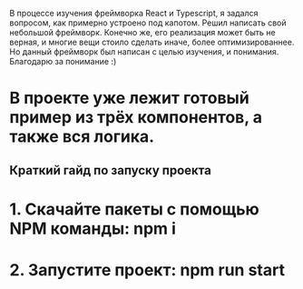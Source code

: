 В процессе изучения фреймворка React и Typescript, я задался вопросом, как примерно устроено под капотом.
Решил написать свой небольшой фреймворк. Конечно же, его реализация может быть не верная, и многие вещи стоило сделать иначе,
более оптимизированнее. Но данный фреймворк был написан с целью изучения, и понимания. Благодарю за понимание :)

# В проекте уже лежит готовый пример из трёх компонентов, а также вся логика.

## Краткий гайд по запуску проекта
# 1. Скачайте пакеты с помощью NPM команды: npm i
# 2. Запустите проект: npm run start
